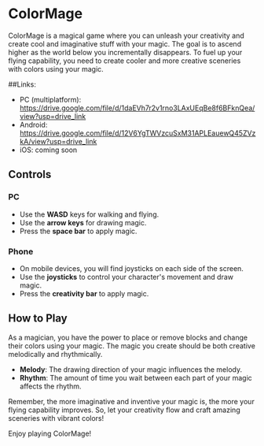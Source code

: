 # ColorMage

ColorMage is a magical game where you can unleash your creativity and create cool and imaginative stuff with your magic. The goal is to ascend higher as the world below you incrementally disappears. To fuel up your flying capability, you need to create cooler and more creative sceneries with colors using your magic.

##Links:
   - PC (multiplatform): https://drive.google.com/file/d/1daEVh7r2v1rno3LAxUEqBe8f6BFknQea/view?usp=drive_link
   - Android: https://drive.google.com/file/d/12V6YgTWVzcuSxM31APLEauewQ45ZVzkA/view?usp=drive_link
   - iOS: coming soon

## Controls

### PC

- Use the **WASD** keys for walking and flying.
- Use the **arrow keys** for drawing magic.
- Press the **space bar** to apply magic.

### Phone

- On mobile devices, you will find joysticks on each side of the screen.
- Use the **joysticks** to control your character's movement and draw magic.
- Press the **creativity bar** to apply magic.

## How to Play

As a magician, you have the power to place or remove blocks and change their colors using your magic. The magic you create should be both creative melodically and rhythmically.

- **Melody**: The drawing direction of your magic influences the melody.
- **Rhythm**: The amount of time you wait between each part of your magic affects the rhythm.

Remember, the more imaginative and inventive your magic is, the more your flying capability improves. So, let your creativity flow and craft amazing sceneries with vibrant colors!

Enjoy playing ColorMage!
